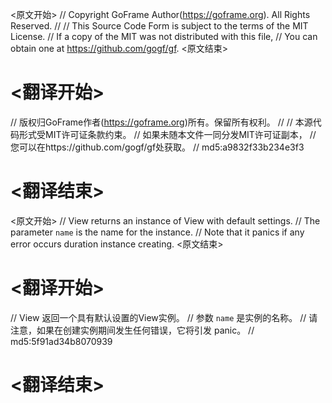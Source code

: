 
<原文开始>
// Copyright GoFrame Author(https://goframe.org). All Rights Reserved.
//
// This Source Code Form is subject to the terms of the MIT License.
// If a copy of the MIT was not distributed with this file,
// You can obtain one at https://github.com/gogf/gf.
<原文结束>

# <翻译开始>
// 版权归GoFrame作者(https://goframe.org)所有。保留所有权利。
//
// 本源代码形式受MIT许可证条款约束。
// 如果未随本文件一同分发MIT许可证副本，
// 您可以在https://github.com/gogf/gf处获取。
// md5:a9832f33b234e3f3
# <翻译结束>


<原文开始>
// View returns an instance of View with default settings.
// The parameter `name` is the name for the instance.
// Note that it panics if any error occurs duration instance creating.
<原文结束>

# <翻译开始>
// View 返回一个具有默认设置的View实例。
// 参数 `name` 是实例的名称。
// 请注意，如果在创建实例期间发生任何错误，它将引发 panic。
// md5:5f91ad34b8070939
# <翻译结束>

